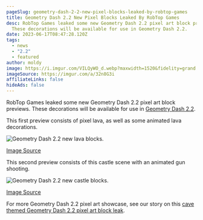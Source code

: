 ```yaml
---
pageSlug: geometry-dash-2-2-new-pixel-blocks-leaked-by-robtop-games
title: Geometry Dash 2.2 New Pixel Blocks Leaked By RobTop Games
desc: RobTop Games leaked some new Geometry Dash 2.2 pixel art block previews.
  These decorations will be available for use in Geometry Dash 2.2.
date: 2023-06-17T08:47:28.120Z
tags:
  - news
  - "2.2"
  - featured
author: moldy
image: https://i.imgur.com/VILQyWO_d.webp?maxwidth=1520&fidelity=grand
imageSource: https://imgur.com/a/32n8G3i
affiliateLinks: false
hideAds: false
---
```

RobTop Games leaked some new Geometry Dash 2.2 pixel art block previews. These decorations will be available for use in [Geometry Dash 2.2](/categories/2.2/).

This first preview consists of pixel lava, as well as some animated lava decorations.

![Geometry Dash 2.2 new lava blocks.](https://i.imgur.com/HSSptfi_d.webp?maxwidth=760&fidelity=grand)

[Image Source](https://imgur.com/HSSptfi)

This second preview consists of this castle scene with an animated gun shooting.

![Geometry Dash 2.2 new castle blocks.](https://i.imgur.com/VILQyWO_d.webp?maxwidth=1520&fidelity=grand)

[Image Source](https://imgur.com/a/32n8G3i)

For more Geometry Dash 2.2 pixel art showcase, see our story on this [cave themed Geometry Dash 2.2 pixel art block leak](/posts/geometry-dash-2-2-news-new-pixel-art-blocks-leaked/).